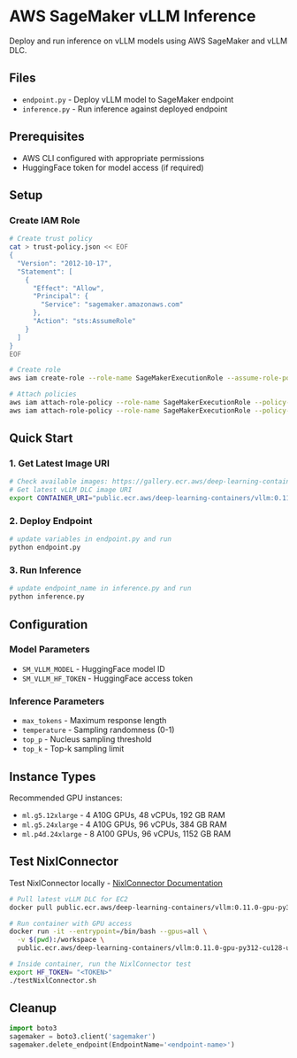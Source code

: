 # AWS SageMaker vLLM Inference

Deploy and run inference on vLLM models using AWS SageMaker and vLLM DLC.

## Files

- `endpoint.py` - Deploy vLLM model to SageMaker endpoint
- `inference.py` - Run inference against deployed endpoint

## Prerequisites

- AWS CLI configured with appropriate permissions
- HuggingFace token for model access (if required)

## Setup

### Create IAM Role

```bash
# Create trust policy
cat > trust-policy.json << EOF
{
  "Version": "2012-10-17",
  "Statement": [
    {
      "Effect": "Allow",
      "Principal": {
        "Service": "sagemaker.amazonaws.com"
      },
      "Action": "sts:AssumeRole"
    }
  ]
}
EOF

# Create role
aws iam create-role --role-name SageMakerExecutionRole --assume-role-policy-document file://trust-policy.json

# Attach policies
aws iam attach-role-policy --role-name SageMakerExecutionRole --policy-arn arn:aws:iam::aws:policy/AmazonSageMakerFullAccess
aws iam attach-role-policy --role-name SageMakerExecutionRole --policy-arn arn:aws:iam::aws:policy/AmazonElasticContainerRegistryPublicFullAccess
```

## Quick Start

### 1. Get Latest Image URI

```bash
# Check available images: https://gallery.ecr.aws/deep-learning-containers/vllm
# Get latest vLLM DLC image URI
export CONTAINER_URI="public.ecr.aws/deep-learning-containers/vllm:0.11.0-gpu-py312-cu128-ubuntu22.04-sagemaker-v1.1"
```

### 2. Deploy Endpoint

```bash
# update variables in endpoint.py and run
python endpoint.py
```

### 3. Run Inference

```bash
# update endpoint_name in inference.py and run
python inference.py
```

## Configuration

### Model Parameters
- `SM_VLLM_MODEL` - HuggingFace model ID
- `SM_VLLM_HF_TOKEN` - HuggingFace access token

### Inference Parameters
- `max_tokens` - Maximum response length
- `temperature` - Sampling randomness (0-1)
- `top_p` - Nucleus sampling threshold
- `top_k` - Top-k sampling limit

## Instance Types

Recommended GPU instances:
- `ml.g5.12xlarge` - 4 A10G GPUs, 48 vCPUs, 192 GB RAM
- `ml.g5.24xlarge` - 4 A10G GPUs, 96 vCPUs, 384 GB RAM
- `ml.p4d.24xlarge` - 8 A100 GPUs, 96 vCPUs, 1152 GB RAM

## Test NixlConnector

Test NixlConnector locally - [NixlConnector Documentation](https://docs.vllm.ai/en/latest/features/nixl_connector_usage.html#transport-configuration)

```bash
# Pull latest vLLM DLC for EC2
docker pull public.ecr.aws/deep-learning-containers/vllm:0.11.0-gpu-py312-cu128-ubuntu22.04-sagemaker-v1.1

# Run container with GPU access
docker run -it --entrypoint=/bin/bash --gpus=all \
  -v $(pwd):/workspace \
  public.ecr.aws/deep-learning-containers/vllm:0.11.0-gpu-py312-cu128-ubuntu22.04-sagemaker-v1.1

# Inside container, run the NixlConnector test
export HF_TOKEN= "<TOKEN>"
./testNixlConnector.sh
```

## Cleanup

```python
import boto3
sagemaker = boto3.client('sagemaker')
sagemaker.delete_endpoint(EndpointName='<endpoint-name>')
```